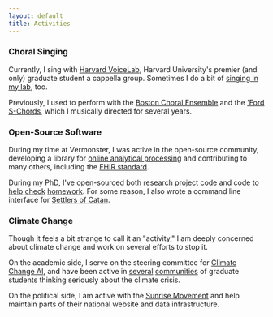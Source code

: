 ```yaml
---
layout: default
title: Activities
---
```


<h3>Choral Singing</h3>

<p>Currently, I sing with <a href='https://voicelab.us' target='_blank'>Harvard VoiceLab</a>, Harvard University's premier (and only) graduate student a cappella group. Sometimes I do a bit of <a href='https://www.youtube.com/watch?v=jugUBL4rEIM&t=1s' target='_blank'>singing in my lab</a>, too.</p>

<p>Previously, I used to perform with the <a href='https://www.bostonchoral.org/' target='_blank'>Boston Choral Ensemble</a> and the <a href='https://soundcloud.com/haverford-s-chords' target='_blank'>'Ford S-Chords</a>, which I musically directed for several years.
</p>

<h3>Open-Source Software</h3>

<p>During my time at Vermonster, I was active in the open-source community, developing a library for <a href='https://github.com/asross/repor' target='_blank'>online analytical processing</a> and contributing to many others, including the <a href='https://www.hl7.org/fhir/overview.html' target='_blank'>FHIR standard</a>.</p>

<p>During my PhD, I've open-sourced both <a href='https://github.com/dtak/rrr' target='_blank'>research</a> <a href='https://github.com/dtak/adversarial-robustness-public' target='_blank'>project</a> <a href='https://github.com/dtak/lit' target='_blank'>code</a> and code to <a href='https://github.com/asross/c_utest' target='_blank'>help</a> <a href='https://github.com/asross/sample_space' target='_blank'>check</a> <a href='https://github.com/asross/surf' target='_blank'>homework</a>. For some reason, I also wrote a command line interface for <a href='https://github.com/asross/settlers' target='_blank'>Settlers of Catan</a>.</p>

<h3>Climate Change</h3>

<p>Though it feels a bit strange to call it an "activity," I am deeply concerned about climate change and work on several efforts to stop it.</p>

<p>On the academic side, I serve on the steering committee for <a href="https://www.climatechange.ai/" target="_blank">Climate Change AI</a>, and have been active in <a href='https://www.facebook.com/HarvardGrEAT/' target='_blank'>several</a> <a href='https://hejc.environment.harvard.edu/' target='_blank'>communities</a> of graduate students thinking seriously about the climate crisis.</p>

<p>On the political side, I am active with the <a href='https://www.sunrisemovement.org/' target='_blank'>Sunrise Movement</a> and help maintain parts of their national website and data infrastructure.</p>
